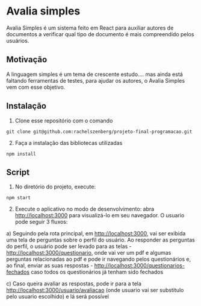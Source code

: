# Avalia simples
Avalia Simples é um sistema feito em React para auxiliar autores de documentos a verificar qual tipo de documento é mais compreendido pelos usuários.

## Motivação
A linguagem simples é um tema de crescente estudo.... mas ainda está faltando ferramentas de testes, para ajudar os autores, o Avalia Simples vem com esse objetivo.

## Instalação
1. Clone esse repositório com o comando
```
git clone git@github.com:rachelszenberg/projeto-final-programacao.git
```
2. Faça a instalação das bibliotecas utilizadas
```
npm install
```

## Script
1. No diretório do projeto, execute:
```
npm start
```
2. Execute o aplicativo no modo de desenvolvimento: abra [http://localhost:3000](http://localhost:3000) para visualizá-lo em seu navegador. O usuario pode seguir 3 fluxos:

  a) Seguindo pela rota principal, em [http://localhost:3000](http://localhost:3000), vai ser exibida uma tela de perguntas sobre o perfil do usuário. Ao responder as perguntas do perfil, o usuário pode ser levado para as telas
    - [http://localhost:3000/questionario](http://localhost:3000/questionario), onde vai ver um pdf e algumas perguntas relacionadas ao pdf e pode ir navegando pelos questionários e, ao final, enviar as suas respostas
    - [http://localhost:3000/questionarios-fechados](http://localhost:3000/questionarios-fechados) caso todos os questionários já tenham sido fechados
    
  c) Caso queira avaliar as respostas, pode ir para a tela [http://localhost:3000/usuario/avaliacao](http://localhost:3000/usuario/avaliacao) (onde usuario vai ser substitulo pelo usuario escolhido) e lá será possível
